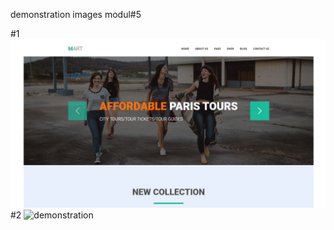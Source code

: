demonstration images modul#5

#1
<img src="/img/demonstration_img-1.jpg" alt="demonstration">
#2
<img src="/img/demonstration_img-2" alt="demonstration">
